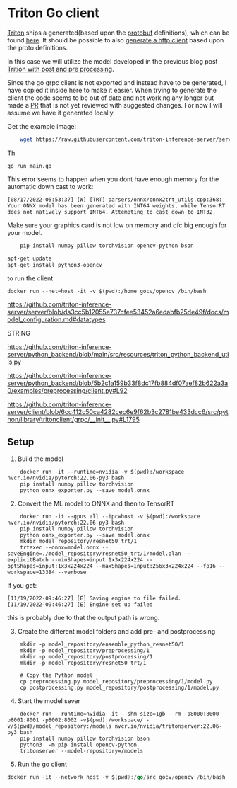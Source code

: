 # Triton Go client

[Triton](https://github.com/triton-inference-server) ships a generated(based upon the [protobuf](https://developers.google.com/protocol-buffers) definitions), which can be found [here](https://github.com/triton-inference-server/client/tree/main/src/grpc_generated/go). It should be possible to also [generate a http client](https://developers.google.com/protocol-buffers/docs/reference/go-generated) based upon the proto definitions. 

In this case we will utilize the model developed in the previous blog post [Trition with post and pre processing](https://github.com/Njorda/trition-ensemble). 

Since the go grpc client is not exported and instead have to be generated, I have copied it inside here to make it easier. When trying to generate the client the code seems to be out of date and not working any longer but made a [PR](https://github.com/triton-inference-server/client/pull/138) that is not yet reviewed with suggested changes. For now I will assume we have it generated locally. 

Get the example image: 

```bash
    wget https://raw.githubusercontent.com/triton-inference-server/server/main/qa/images/mug.jpg -O "mug.jpg"
```


Th
```
go run main.go
```


This error seems to happen when you dont have enough memory for the automatic down cast to work:
```
[08/17/2022-06:53:37] [W] [TRT] parsers/onnx/onnx2trt_utils.cpp:368: Your ONNX model has been generated with INT64 weights, while TensorRT does not natively support INT64. Attempting to cast down to INT32.
```

Make sure your graphics card is not low on memory and ofc big enough for your model. 


```bash
    pip install numpy pillow torchvision opencv-python bson
```

```bash
apt-get update
apt-get install python3-opencv
```

to run the client
```
docker run --net=host -it -v $(pwd):/home gocv/opencv /bin/bash
```


https://github.com/triton-inference-server/server/blob/da3cc5b12055e737cfee53452a6edabfb25de49f/docs/model_configuration.md#datatypes

STRING

https://github.com/triton-inference-server/python_backend/blob/main/src/resources/triton_python_backend_utils.py


https://github.com/triton-inference-server/python_backend/blob/5b2c1a159b33f8dc17fb884df07aef82b622a3a0/examples/preprocessing/client.py#L92

https://github.com/triton-inference-server/client/blob/6cc412c50ca4282cec6e9f62b3c2781be433dcc6/src/python/library/tritonclient/grpc/__init__.py#L1795


## Setup 


1) Build the model 
```
    docker run -it --runtime=nvidia -v $(pwd):/workspace nvcr.io/nvidia/pytorch:22.06-py3 bash
    pip install numpy pillow torchvision
    python onnx_exporter.py --save model.onnx
```

2) Convert the ML model to ONNX and then to TensorRT

```
    docker run -it --gpus all --ipc=host -v $(pwd):/workspace nvcr.io/nvidia/pytorch:22.06-py3 bash 
    pip install numpy pillow torchvision
    python onnx_exporter.py --save model.onnx
    mkdir model_repository/resnet50_trt/1
    trtexec --onnx=model.onnx --saveEngine=./model_repository/resnet50_trt/1/model.plan --explicitBatch --minShapes=input:1x3x224x224 --optShapes=input:1x3x224x224 --maxShapes=input:256x3x224x224 --fp16 --workspace=13384 --verbose

```
If you get: 

```
[11/19/2022-09:46:27] [E] Saving engine to file failed.
[11/19/2022-09:46:27] [E] Engine set up failed
```

this is probably due to that the output path is wrong. 

3) Create the different model folders and add pre- and postprocessing

```
    mkdir -p model_repository/ensemble_python_resnet50/1
    mkdir -p model_repository/preprocessing/1
    mkdir -p model_repository/postprocessing/1
    mkdir -p model_repository/resnet50_trt/1
    
    # Copy the Python model
    cp preprocessing.py model_repository/preprocessing/1/model.py
    cp postprocessing.py model_repository/postprocessing/1/model.py
```

4) Start the model sever
```
    docker run --runtime=nvidia -it --shm-size=1gb --rm -p8000:8000 -p8001:8001 -p8002:8002 -v$(pwd):/workspace/ -v/$(pwd)/model_repository:/models nvcr.io/nvidia/tritonserver:22.06-py3 bash
    pip install numpy pillow torchvision bson
    python3  -m pip install opencv-python
    tritonserver --model-repository=/models
```

5) Run the go client

```go 
docker run -it --network host -v $(pwd):/go/src gocv/opencv /bin/bash
```
